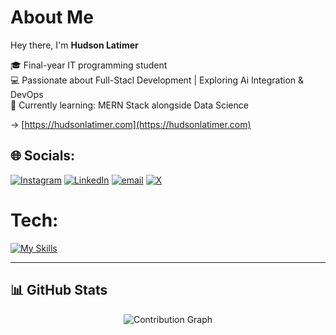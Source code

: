 

#  About Me

Hey there, I'm **Hudson Latimer**

🎓 Final-year IT programming student  
💻 Passionate about Full-Stacl Development | Exploring Ai Integration & DevOps  
🌱 Currently learning: MERN Stack alongside Data Science

→ [https://hudsonlatimer.com](https://hudsonlatimer.com)


## 🌐 Socials:
[![Instagram](https://skillicons.dev/icons?i=instagram)](https://instagram.com/HuddyLatimer) [![LinkedIn](https://skillicons.dev/icons?i=linkedin)](https://www.linkedin.com/in/hudson-latimer-585277343/a) [![email](https://skillicons.dev/icons?i=gmail)](mailto:hudsonlatimer4@gmail.com) [![X](https://skillicons.dev/icons?i=Twitter)](https://X.com/HuddyGLatimer)

# Tech:
[![My Skills](https://skillicons.dev/icons?i=ts,js,html,css,python,cpp,react,redux,bootstrap,aws,express,git,github,vercel,postman,tailwind,docker,kubernetes,discord,n8n)](https://skillicons.dev)


---
## 📊 GitHub Stats

<div align="center">


![Contribution Graph](https://github-readme-activity-graph.vercel.app/graph?username=huddylatimer&theme=high-contrast&hide_border=true&bg_color=000000&color=ffffff&line=ffffff&point=ffffff)

</div>



